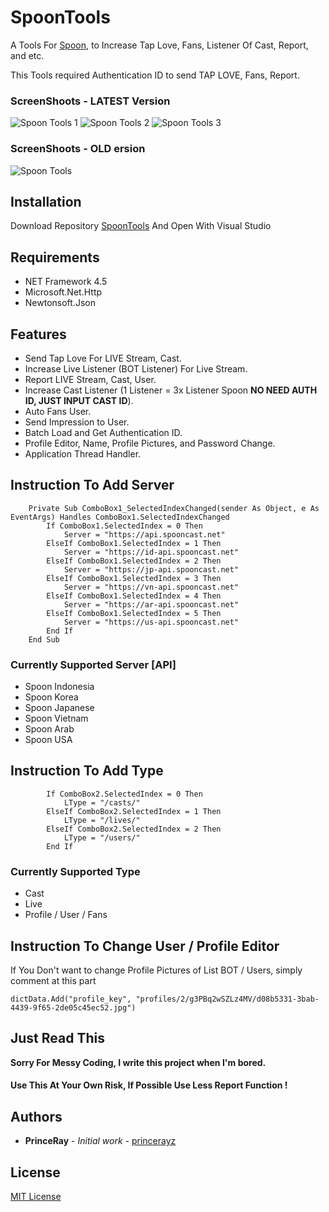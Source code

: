# SpoonTools

A Tools For [Spoon](https://spooncast.net), to Increase Tap Love, Fans, Listener Of Cast, Report, and etc.

This Tools required Authentication ID to send TAP LOVE, Fans, Report.

### ScreenShoots - LATEST Version
![Spoon Tools 1](https://raw.githubusercontent.com/princerayz/SpoonTools/master/ScreenShoots/PictsLatest1.jpg)
![Spoon Tools 2](https://raw.githubusercontent.com/princerayz/SpoonTools/master/ScreenShoots/PictsLatest2.jpg)
![Spoon Tools 3](https://raw.githubusercontent.com/princerayz/SpoonTools/master/ScreenShoots/PictsLatest3.jpg)

### ScreenShoots - OLD ersion
![Spoon Tools](https://raw.githubusercontent.com/princerayz/SpoonTools/master/ScreenShoots/Picts.jpg)

## Installation

Download Repository [SpoonTools](https://github.com/princerayz/SpoonTools.git) And Open With Visual Studio

## Requirements

- NET Framework 4.5
- Microsoft.Net.Http
- Newtonsoft.Json

## Features
- Send Tap Love For LIVE Stream, Cast.
- Increase Live Listener (BOT Listener) For Live Stream.
- Report LIVE Stream, Cast, User.
- Increase Cast Listener (1 Listener = 3x Listener Spoon **NO NEED AUTH ID, JUST INPUT CAST ID**).
- Auto Fans User.
- Send Impression to User.
- Batch Load and Get Authentication ID.
- Profile Editor, Name, Profile Pictures, and Password Change.
- Application Thread Handler.

## Instruction To Add Server
```vbnet
    Private Sub ComboBox1_SelectedIndexChanged(sender As Object, e As EventArgs) Handles ComboBox1.SelectedIndexChanged
        If ComboBox1.SelectedIndex = 0 Then
            Server = "https://api.spooncast.net"
        ElseIf ComboBox1.SelectedIndex = 1 Then
            Server = "https://id-api.spooncast.net"
        ElseIf ComboBox1.SelectedIndex = 2 Then
            Server = "https://jp-api.spooncast.net"
        ElseIf ComboBox1.SelectedIndex = 3 Then
            Server = "https://vn-api.spooncast.net"
        ElseIf ComboBox1.SelectedIndex = 4 Then
            Server = "https://ar-api.spooncast.net"
        ElseIf ComboBox1.SelectedIndex = 5 Then
            Server = "https://us-api.spooncast.net"
        End If
    End Sub
```

### Currently Supported Server [API]
- Spoon Indonesia
- Spoon Korea
- Spoon Japanese
- Spoon Vietnam
- Spoon Arab
- Spoon USA


## Instruction To Add Type

```vbnet
        If ComboBox2.SelectedIndex = 0 Then
            LType = "/casts/"
        ElseIf ComboBox2.SelectedIndex = 1 Then
            LType = "/lives/"
        ElseIf ComboBox2.SelectedIndex = 2 Then
            LType = "/users/"
        End If
```

### Currently Supported Type

- Cast
- Live
- Profile / User / Fans


## Instruction To Change User / Profile Editor
If You Don't want to change Profile Pictures of List BOT / Users, simply comment at this part
```vbnet
dictData.Add("profile_key", "profiles/2/g3PBq2wSZLz4MV/d08b5331-3bab-4439-9f65-2de05c45ec52.jpg")
```

## Just Read This
**Sorry For Messy Coding, I write this project when I'm bored.**
#### Use This At Your Own Risk, If Possible Use Less Report Function !

## Authors

* **PrinceRay** - *Initial work* - [princerayz](https://github.com/princerayz)
 

## License
[MIT License](https://choosealicense.com/licenses/mit/)